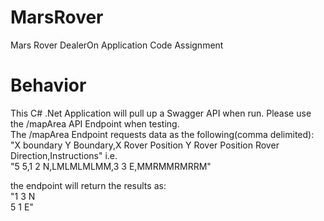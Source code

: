 # MarsRover
Mars Rover DealerOn Application Code Assignment

# Behavior
This C# .Net Application will pull up a Swagger API when run. Please use the /mapArea API Endpoint when testing.<br>
The /mapArea Endpoint requests data as the following(comma delimited):<br>
"X boundary Y Boundary,X Rover Position Y Rover Position Rover Direction,Instructions"
i.e.<br>
"5 5,1 2 N,LMLMLMLMM,3 3 E,MMRMMRMRRM"<br>

the endpoint will return the results as:<br>
"1 3 N<br>
 5 1 E"
